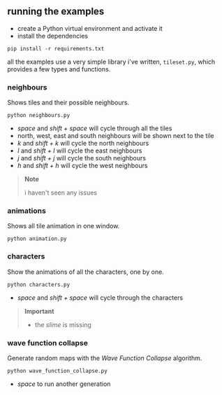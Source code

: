 ## running the examples
- create a Python virtual environment and activate it
- install the dependencies
```shell
pip install -r requirements.txt
```

all the examples use a very simple library i've written, `tileset.py`, which provides a few types and functions.

### neighbours
Shows tiles and their possible neighbours.

```shell
python neighbours.py
```
- _space_ and _shift + space_ will cycle through all the tiles
- north, west, east and south neighbours will be shown next to the tile
- _k_ and _shift + k_ will cycle the north neighbours
- _l_ and _shift + l_ will cycle the east neighbours
- _j_ and _shift + j_ will cycle the south neighbours
- _h_ and _shift + h_ will cycle the west neighbours

> **Note**
>
> i haven't seen any issues

### animations
Shows all tile animation in one window.

```shell
python animation.py
```

### characters
Show the animations of all the characters, one by one.

```shell
python characters.py
```
- _space_ and _shift + space_ will cycle through the characters

> **Important**
>
> - the _slime_ is missing

### wave function collapse
Generate random maps with the _Wave Function Collapse_ algorithm.

```shell
python wave_function_collapse.py
```

- _space_ to run another generation
